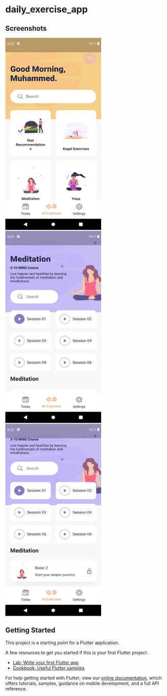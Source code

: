 # daily_exercise_app

## Screenshots

<img src="https://github.com/Mohammed187/daily_exercises_app/blob/Screenshots/Screenshot_1636226645.png" width="300" height="600" title="Home Screen"> <img src="https://github.com/Mohammed187/daily_exercises_app/blob/Screenshots/Screenshot_1636226651.png" width="300" height="600" title="Details Screen 1"> <img src="https://github.com/Mohammed187/daily_exercises_app/blob/Screenshots/Screenshot_1636226657.png" width="300" height="600" title="Details Screen 2"> 

## Getting Started

This project is a starting point for a Flutter application.

A few resources to get you started if this is your first Flutter project:

- [Lab: Write your first Flutter app](https://flutter.dev/docs/get-started/codelab)
- [Cookbook: Useful Flutter samples](https://flutter.dev/docs/cookbook)

For help getting started with Flutter, view our
[online documentation](https://flutter.dev/docs), which offers tutorials,
samples, guidance on mobile development, and a full API reference.
